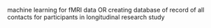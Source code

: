 machine learning for fMRI data
OR
creating database of record of all contacts for participants in longitudinal research study
